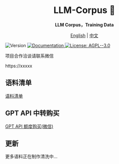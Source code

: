 <div align="center">

# LLM-Corpus 🚀
<strong>LLM Corpus，Training Data </strong>

[English](README_EN.md) | [中文](README.md)

</div>

<p>
  <img alt="Version" src="https://img.shields.io/badge/version-3.1.0-blue.svg?cacheSeconds=2592000" />
  <a href=" " target="_blank">
    <img alt="Documentation" src="https://img.shields.io/badge/documentation-yes-brightgreen.svg" />
  </a>
  <a href="#" target="_blank">
    <img alt="License: AGPL--3.0" src="https://img.shields.io/badge/License-AGPL--3.0-yellow.svg" />
  </a>
</p>



项目合作洽谈请联系微信

https://xxxxx

## 语料清单

[语料清单](./question/README.md)

## GPT API 中转购买
[GPT API 额度购买(微信)](https://xxxx)


## 更新

更多语料正在制作清洗中...
